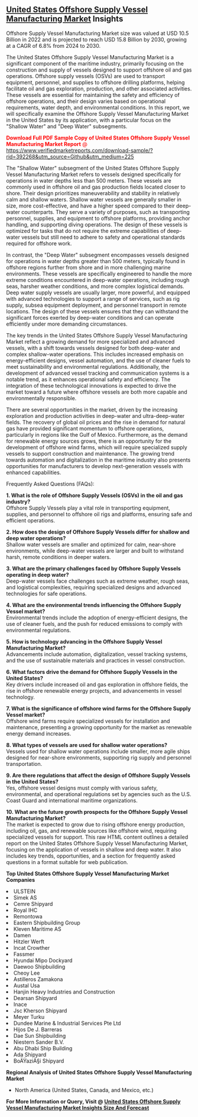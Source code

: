 <h2><a href="https://www.verifiedmarketreports.com/download-sample/?rid=392268&amp;utm_source=Github&amp;utm_medium=225" target="_blank">United States Offshore Supply Vessel Manufacturing Market</a> Insights</h2><p>Offshore Supply Vessel Manufacturing Market size was valued at USD 10.5 Billion in 2022 and is projected to reach USD 15.8 Billion by 2030, growing at a CAGR of 6.8% from 2024 to 2030.</p><p> <p>The United States Offshore Supply Vessel Manufacturing Market is a significant component of the maritime industry, primarily focusing on the construction and supply of vessels designed to support offshore oil and gas operations. Offshore supply vessels (OSVs) are used to transport equipment, personnel, and supplies to offshore drilling platforms, helping facilitate oil and gas exploration, production, and other associated activities. These vessels are essential for maintaining the safety and efficiency of offshore operations, and their design varies based on operational requirements, water depth, and environmental conditions. In this report, we will specifically examine the Offshore Supply Vessel Manufacturing Market in the United States by its application, with a particular focus on the "Shallow Water" and "Deep Water" subsegments. <p><span class=""><span style="color: #ff0000;"><strong>Download Full PDF Sample Copy of United States Offshore Supply Vessel Manufacturing Market Report</strong> @ </span><a href="https://www.verifiedmarketreports.com/download-sample/?rid=392268&amp;utm_source=Github&amp;utm_medium=225" target="_blank">https://www.verifiedmarketreports.com/download-sample/?rid=392268&amp;utm_source=Github&amp;utm_medium=225</a></span></p> <p>The "Shallow Water" subsegment of the United States Offshore Supply Vessel Manufacturing Market refers to vessels designed specifically for operations in water depths less than 500 meters. These vessels are commonly used in offshore oil and gas production fields located closer to shore. Their design prioritizes maneuverability and stability in relatively calm and shallow waters. Shallow water vessels are generally smaller in size, more cost-effective, and have a higher speed compared to their deep-water counterparts. They serve a variety of purposes, such as transporting personnel, supplies, and equipment to offshore platforms, providing anchor handling, and supporting diving operations. The design of these vessels is optimized for tasks that do not require the extreme capabilities of deep-water vessels but still need to adhere to safety and operational standards required for offshore work. <p>In contrast, the "Deep Water" subsegment encompasses vessels designed for operations in water depths greater than 500 meters, typically found in offshore regions further from shore and in more challenging marine environments. These vessels are specifically engineered to handle the more extreme conditions encountered in deep-water operations, including rough seas, harsher weather conditions, and more complex logistical demands. Deep water supply vessels are usually larger, more powerful, and equipped with advanced technologies to support a range of services, such as rig supply, subsea equipment deployment, and personnel transport in remote locations. The design of these vessels ensures that they can withstand the significant forces exerted by deep-water conditions and can operate efficiently under more demanding circumstances. <p>The key trends in the United States Offshore Supply Vessel Manufacturing Market reflect a growing demand for more specialized and advanced vessels, with a shift towards vessels designed for both deep-water and complex shallow-water operations. This includes increased emphasis on energy-efficient designs, vessel automation, and the use of cleaner fuels to meet sustainability and environmental regulations. Additionally, the development of advanced vessel tracking and communication systems is a notable trend, as it enhances operational safety and efficiency. The integration of these technological innovations is expected to drive the market toward a future where offshore vessels are both more capable and environmentally responsible. <p>There are several opportunities in the market, driven by the increasing exploration and production activities in deep-water and ultra-deep-water fields. The recovery of global oil prices and the rise in demand for natural gas have provided significant momentum to offshore operations, particularly in regions like the Gulf of Mexico. Furthermore, as the demand for renewable energy sources grows, there is an opportunity for the development of offshore wind farms, which will require specialized supply vessels to support construction and maintenance. The growing trend towards automation and digitalization in the maritime industry also presents opportunities for manufacturers to develop next-generation vessels with enhanced capabilities. <p>Frequently Asked Questions (FAQs): <p><b>1. What is the role of Offshore Supply Vessels (OSVs) in the oil and gas industry?</b><br> Offshore Supply Vessels play a vital role in transporting equipment, supplies, and personnel to offshore oil rigs and platforms, ensuring safe and efficient operations. <p><b>2. How does the design of Offshore Supply Vessels differ for shallow and deep water operations?</b><br> Shallow water vessels are smaller and optimized for calm, near-shore environments, while deep-water vessels are larger and built to withstand harsh, remote conditions in deeper waters. <p><b>3. What are the primary challenges faced by Offshore Supply Vessels operating in deep water?</b><br> Deep-water vessels face challenges such as extreme weather, rough seas, and logistical complexities, requiring specialized designs and advanced technologies for safe operations. <p><b>4. What are the environmental trends influencing the Offshore Supply Vessel market?</b><br> Environmental trends include the adoption of energy-efficient designs, the use of cleaner fuels, and the push for reduced emissions to comply with environmental regulations. <p><b>5. How is technology advancing in the Offshore Supply Vessel Manufacturing Market?</b><br> Advancements include automation, digitalization, vessel tracking systems, and the use of sustainable materials and practices in vessel construction. <p><b>6. What factors drive the demand for Offshore Supply Vessels in the United States?</b><br> Key drivers include increased oil and gas exploration in offshore fields, the rise in offshore renewable energy projects, and advancements in vessel technology. <p><b>7. What is the significance of offshore wind farms for the Offshore Supply Vessel market?</b><br> Offshore wind farms require specialized vessels for installation and maintenance, presenting a growing opportunity for the market as renewable energy demand increases. <p><b>8. What types of vessels are used for shallow water operations?</b><br> Vessels used for shallow water operations include smaller, more agile ships designed for near-shore environments, supporting rig supply and personnel transportation. <p><b>9. Are there regulations that affect the design of Offshore Supply Vessels in the United States?</b><br> Yes, offshore vessel designs must comply with various safety, environmental, and operational regulations set by agencies such as the U.S. Coast Guard and international maritime organizations. <p><b>10. What are the future growth prospects for the Offshore Supply Vessel Manufacturing Market?</b><br> The market is expected to grow due to rising offshore energy production, including oil, gas, and renewable sources like offshore wind, requiring specialized vessels for support. This raw HTML content outlines a detailed report on the United States Offshore Supply Vessel Manufacturing Market, focusing on the application of vessels in shallow and deep water. It also includes key trends, opportunities, and a section for frequently asked questions in a format suitable for web publication.</p><p><strong>Top United States Offshore Supply Vessel Manufacturing Market Companies</strong></p><div data-test-id=""><p><li>ULSTEIN</li><li> Simek AS</li><li> Cemre Shipyard</li><li> Royal IHC</li><li> Remontowa</li><li> Eastern Shipbuilding Group</li><li> Kleven Maritime AS</li><li> Damen</li><li> Hitzler Werft</li><li> Incat Crowther</li><li> Fassmer</li><li> Hyundai Mipo Dockyard</li><li> Daewoo Shipbuilding</li><li> Cheoy Lee</li><li> Astilleros Zamakona</li><li> Austal Usa</li><li> Hanjin Heavy Industries and Construction</li><li> Dearsan Shipyard</li><li> Inace</li><li> Jsc Kherson Shipyard</li><li> Meyer Turku</li><li> Dundee Marine & Industrial Services Pte Ltd</li><li> Hijos De J. Barreras</li><li> Dae Sun Shipbuilding</li><li> Niestern Sander B.V.</li><li> Abu Dhabi Ship Building</li><li> Ada Shipyard</li><li> BoÄŸaziÃ§i Shipyard</li></p><div><strong>Regional Analysis of&nbsp;United States Offshore Supply Vessel Manufacturing Market</strong></div><ul><li dir="ltr"><p dir="ltr">North America&nbsp;(United States, Canada, and Mexico, etc.)</p></li></ul><p><strong>For More Information or Query, Visit @&nbsp;</strong><strong><a href="https://www.verifiedmarketreports.com/product/offshore-supply-vessel-manufacturing-market/?utm_source=Github&amp;utm_medium=225" target="_blank">United States Offshore Supply Vessel Manufacturing Market Insights Size And Forecast</a></strong></p></div>
